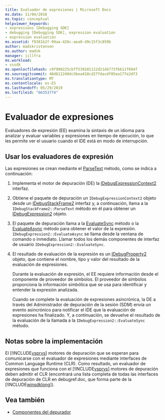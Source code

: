 ```yaml
---
title: Evaluador de expresiones | Microsoft Docs
ms.date: 11/04/2016
ms.topic: conceptual
helpviewer_keywords:
- expressions [Debugging SDK]
- debugging [Debugging SDK], expression evaluation
- expression evaluation
ms.assetid: f9381b2f-99aa-426c-aea0-d9c15f3c859b
author: madskristensen
ms.author: madsk
manager: jillfra
ms.workload:
- vssdk
ms.openlocfilehash: c9f990225cbff539281122d21d4773f6611f694f
ms.sourcegitcommit: 40d612240dc5bea418cd27fdacdf85ea177e2df3
ms.translationtype: MT
ms.contentlocale: es-ES
ms.lasthandoff: 05/29/2019
ms.locfileid: "66353774"
---
```

# <a name="expression-evaluator"></a>Evaluador de expresiones
Evaluadores de expresión (EE) examina la sintaxis de un idioma para analizar y evaluar variables y expresiones en tiempo de ejecución, lo que les permite ver el usuario cuando el IDE está en modo de interrupción.

## <a name="use-expression-evaluators"></a>Usar los evaluadores de expresión
 Las expresiones se crean mediante el [ParseText](../../extensibility/debugger/reference/idebugexpressioncontext2-parsetext.md) método, como se indica a continuación:

1. Implementa el motor de depuración (DE) la [IDebugExpressionContext2](../../extensibility/debugger/reference/idebugexpressioncontext2.md) interfaz.

2. Obtiene el paquete de depuración un `IDebugExpressionContext2` objeto desde un [IDebugStackFrame2](../../extensibility/debugger/reference/idebugstackframe2.md) interfaz y, a continuación, llama a la `IDebugStackFrame2::ParseText` método en él para obtener un [IDebugExpression2](../../extensibility/debugger/reference/idebugexpression2.md) objeto.

3. El paquete de depuración llama a la [EvaluateSync](../../extensibility/debugger/reference/idebugexpression2-evaluatesync.md) método o la [EvaluateAsync](../../extensibility/debugger/reference/idebugexpression2-evaluateasync.md) método para obtener el valor de la expresión. `IDebugExpression2::EvaluateAsync` se llama desde la ventana de comando o inmediato. Llamar todos los demás componentes de interfaz de usuario `IDebugExpression2::EvaluateSync`.

4. El resultado de evaluación de la expresión es un [IDebugProperty2](../../extensibility/debugger/reference/idebugproperty2.md) objeto, que contiene el nombre, tipo y valor del resultado de la evaluación de expresiones.

   Durante la evaluación de expresión, el EE requiere información desde el componente de proveedor de símbolos. El proveedor de símbolos proporciona la información simbólica que se usa para identificar y entender la expresión analizada.

   Cuando se complete la evaluación de expresiones asincrónica, la DE a través del Administrador de depuración de la sesión (SDM) envía un evento asincrónico para notificar el IDE que la evaluación de expresiones ha finalizado. Y, a continuación, se devuelve el resultado de la evaluación de la llamada a la `IDebugExpression2::EvaluateSync` método.

## <a name="implementation-notes"></a>Notas sobre la implementación
 El [!INCLUDE[vsprvs](../../code-quality/includes/vsprvs_md.md)] motores de depuración que se esperan para comunicarse con el evaluador de expresiones mediante interfaces de Common Language Runtime (CLR). Como resultado, un evaluador de expresiones que funciona con el [!INCLUDE[vsprvs](../../code-quality/includes/vsprvs_md.md)] motores de depuración deben admitir el CLR (encontrará una lista completa de todas las interfaces de depuración de CLR en debugref.doc, que forma parte de la [!INCLUDE[winsdklong](../../deployment/includes/winsdklong_md.md)]).

## <a name="see-also"></a>Vea también
- [Componentes del depurador](../../extensibility/debugger/debugger-components.md)